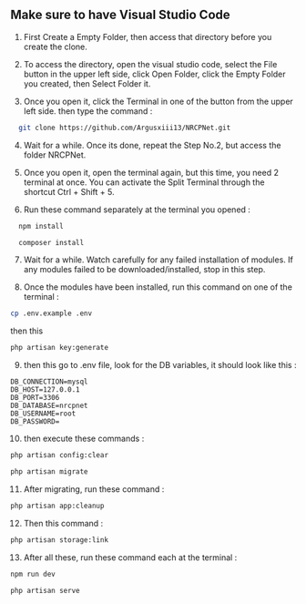 
## Make sure to have Visual Studio Code

1. First Create a Empty Folder, then access that directory before you create the clone. 

2. To access the directory, open the visual studio code, select the File button in the upper left side, click Open Folder, click the Empty Folder you created, then Select Folder it.

3. Once you open it, click the Terminal in one of the button from the upper left side. then type the command :
```bash
  git clone https://github.com/Argusxiii13/NRCPNet.git
```
4. Wait for a while. Once its done, repeat the Step No.2, but access the folder NRCPNet.

5. Once you open it, open the terminal again, but this time, you need 2 terminal at once. You can activate the Split Terminal through the shortcut Ctrl + Shift + 5.

6. Run these command separately at the terminal you opened :

```bash
  npm install
```
```bash
  composer install
```

7. Wait for a while. Watch carefully for any failed installation of modules. If any modules failed to be downloaded/installed, stop in this step.

8. Once the modules have been installed, run this command on one of the terminal :

```bash
cp .env.example .env
```
then this

```bash
php artisan key:generate
```

9. then this go to .env file, look for the DB variables, it should look like this :

```
DB_CONNECTION=mysql
DB_HOST=127.0.0.1
DB_PORT=3306
DB_DATABASE=nrcpnet
DB_USERNAME=root
DB_PASSWORD=
```

10. then execute these commands :

```bash
php artisan config:clear
```
```bash
php artisan migrate
```

11. After migrating, run these command : 

```bash
php artisan app:cleanup
```

12. Then this command : 

```bash
php artisan storage:link
```

13. After all these, run these command each at the terminal :

```bash
npm run dev
```

```bash
php artisan serve
```


